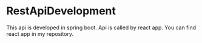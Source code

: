 # RestApiDevelopment
This api is developed in spring boot.
Api is called by react app.
You can find react app in my repository.

